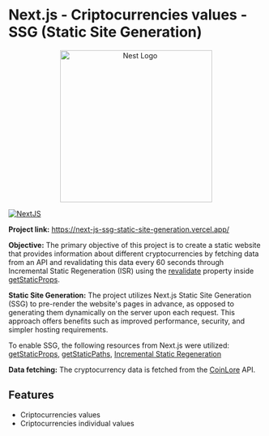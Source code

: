 # Next.js - Criptocurrencies values - SSG (Static Site Generation)

<p align="center">
  <a href="https://nextjs.org/" target="blank"><img src="https://testrigor.com/wp-content/uploads/2023/04/nextjs-logo.png" width="300" alt="Nest Logo" /></a>
</p>

[![NextJS](https://img.shields.io/badge/Next.js-14.1.3-black.svg)](https://nextjs.org/)

<b>Project link:</b> <a href="https://next-js-ssg-static-site-generation.vercel.app/" target="_blank" style="color: blue, textDecoration: underline">https://next-js-ssg-static-site-generation.vercel.app/</a>

<b>Objective:</b> The primary objective of this project is to create a static website that provides information about different cryptocurrencies by fetching data from an API and revalidating this data every 60 seconds through Incremental Static Regeneration (ISR) using the <a href="https://nextjs.org/docs/app/building-your-application/upgrading/app-router-migration#incremental-static-regeneration-getstaticprops-with-revalidate" target="_blank" style="color: blue, textDecoration: underline">
revalidate</a> property inside <a href="https://nextjs.org/docs/app/building-your-application/upgrading/app-router-migration#static-site-generation-getstaticprops" target="_blank" style="color: blue, textDecoration: underline">getStaticProps</a>.

<b>Static Site Generation:</b> The project utilizes Next.js Static Site Generation (SSG) to pre-render the website's pages in advance, as opposed to generating them dynamically on the server upon each request. This approach offers benefits such as improved performance, security, and simpler hosting requirements.

To enable SSG, the following resources from Next.js were utilized: <a href="https://nextjs.org/docs/app/building-your-application/upgrading/app-router-migration#static-site-generation-getstaticprops" target="\_blank" style="color: blue, textDecoration: underline">getStaticProps</a>, <a href="https://nextjs.org/docs/app/building-your-application/upgrading/app-router-migration#dynamic-paths-getstaticpaths" target="\_blank" style="color: blue, textDecoration: underline">getStaticPaths</a>, <a href="https://nextjs.org/docs/app/building-your-application/upgrading/app-router-migration#incremental-static-regeneration-getstaticprops-with-revalidate" target="\_blank" style="color: blue, textDecoration: underline">Incremental Static Regeneration</a>

<b>Data fetching:</b> The cryptocurrency data is fetched from the <a href="https://www.coinlore.com/" target="_blank" style="color: blue, textDecoration: underline">CoinLore</a> API.

## Features

- Criptocurrencies values
- Criptocurrencies individual values
